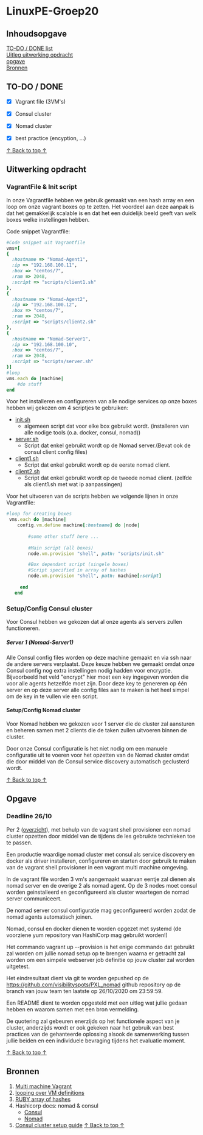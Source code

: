 # LinuxPE-Groep20

## Inhoudsopgave
[TO-DO / DONE list](#to-do--done) <br/>
[Uitleg uitwerking opdracht](#Uitwerking-opdracht) <br/>
[opgave](#Opgave) <br/>
[Bronnen](#Bronnen) <br/>

## TO-DO / DONE

- [x] Vagrant file (3VM's)
- [x] Consul cluster
- [x] Nomad cluster
- [x] best practice (encyption, ...)


[↑ Back to top ↑](#Inhoudsopgave) 

## Uitwerking opdracht

### VagrantFile & Init script

In onze Vagrantfile hebben we gebruik gemaakt van een hash array en een loop om onze vagrant boxes op te zetten. Het voordeel aan deze aanpak is dat het gemakkelijk scalable is en dat het een duidelijk beeld geeft van welk boxes welke instellingen hebben.

Code snippet Vagrantfile:
``` Ruby
#Code snippet uit Vagrantfile
vms=[ 
{
  :hostname => "Nomad-Agent1",
  :ip => "192.168.100.11",
  :box => "centos/7",
  :ram => 2048,
  :script => "scripts/client1.sh"
},
{
  :hostname => "Nomad-Agent2",
  :ip => "192.168.100.12",
  :box => "centos/7",
  :ram => 2048,
  :script => "scripts/client2.sh"
},
{
  :hostname => "Nomad-Server1",
  :ip => "192.168.100.10",
  :box => "centos/7",
  :ram => 2048,
  :script => "scripts/server.sh"
}]
#loop
vms.each do |machine|
    #do stuff
end
```
Voor het installeren en configureren van alle nodige services op onze boxes hebben wij gekozen om 4 scriptjes te gebruiken:

* [init.sh](scripts/init.sh)
    * algemeen script dat voor elke box gebruikt wordt. (installeren van alle nodige tools (o.a. docker, consul, nomad))
* [server.sh](scripts/server.sh)
    * Script dat enkel gebruikt wordt op de Nomad server.(Bevat ook de consul client config files)  
* [client1.sh](scripts/client1.sh)
    * Script dat enkel gebruikt wordt op de eerste nomad client.
* [client2.sh](scripts/client2.sh)
    * Script dat enkel gebruikt wordt op de tweede nomad client. (zelfde als client1.sh met wat ip aanpassingen)

Voor het uitvoeren van de scripts hebben we volgende lijnen in onze Vagrantfile: 
``` Ruby
#loop for creating boxes
 vms.each do |machine|
    config.vm.define machine[:hostname] do |node|
    
        #some other stuff here ...
        
        #Main script (all boxes)
        node.vm.provision "shell", path: "scripts/init.sh"

        #Box dependant script (singele boxes)
        #Script specified in array of hashes
        node.vm.provision "shell", path: machine[:script]
        
     end
   end 
```


### Setup/Config Consul cluster
Voor Consul hebben we gekozen dat al onze agents als servers zullen functioneren.

##### Server 1 (Nomad-Server1)
Alle Consul config files worden op deze machine gemaakt en via ssh naar de andere servers verplaatst. Deze keuze hebben we gemaakt omdat onze Consul config nog extra instellingen nodig hadden voor encryptie. Bijvoorbeeld het veld "encrypt" hier moet een key ingegeven worden die voor alle agents hetzelfde moet zijn. Door deze key te genereren op één server en op deze server alle config files aan te maken is het heel simpel om de key in te vullen vie een script.


#### Setup/Config Nomad cluster
Voor Nomad hebben we gekozen voor 1 server die de cluster zal aansturen en beheren samen met 2 clients die de taken zullen uitvoeren binnen de cluster.

Door onze Consul configuratie is het niet nodig om een manuele configuratie uit te voeren voor het opzetten van de Nomad cluster omdat die door middel van de Consul service discovery automatisch geclusterd wordt.




[↑ Back to top ↑](#Inhoudsopgave) 

## Opgave 
### Deadline 26/10

Per 2 ([overzicht](https://docs.google.com/spreadsheets/d/1Q69y0qAsR0N5FGCZiHLzsOxO48YiUsMZfEyjJGxvy-g/edit#gid=0)), met behulp van de vagrant shell provisioner een nomad cluster opzetten door middel van de tijdens de les gebruikte technieken toe te passen.

Een productie waardige nomad cluster met consul als service discovery en docker als driver installeren, configureren en starten door gebruik te maken van de vagrant shell provisioner in een vagrant multi machine omgeving. 

In de vagrant file worden 3 vm's aangemaakt waarvan eentje zal dienen als nomad server en de overige 2 als nomad agent. Op de 3 nodes moet consul worden geinstalleerd en geconfigureerd als cluster waartegen de nomad server communiceert.

De nomad server consul configuratie mag geconfigureerd worden zodat de nomad agents automatisch joinen.

Nomad, consul en docker dienen te worden opgezet met systemd (de voorziene yum repository van HashiCorp mag gebruikt worden!)

Het commando vagrant up --provision is het enige commando dat gebruikt zal worden om jullie nomad setup op te brengen waarna er getracht zal worden om een simpele webserver job definitie op jouw cluster zal worden uitgetest.

Het eindresultaat dient via git te worden gepushed op de https://github.com/visibilityspots/PXL_nomad github repository op de branch van jouw team ten laatste op 26/10/2020 om 23:59:59.

Een README dient te worden opgesteld met een uitleg wat jullie gedaan hebben en waarom samen met een bron vermelding.

De quotering zal gebeuren enerzijds op het functionele aspect van je cluster, anderzijds wordt er ook gekeken naar het gebruik van best practices van de gehanteerde oplossing alsook de samenwerking tussen jullie beiden en een individuele bevraging tijdens het evaluatie moment.

[↑ Back to top ↑](#Inhoudsopgave) 

## Bronnen 

1. [Multi machine Vagrant](https://www.vagrantup.com/docs/multi-machine)
2. [looping over VM definitions](https://www.vagrantup.com/docs/vagrantfile/tips#loop-over-vm-definitions)
3. [RUBY array of hashes](https://stackoverflow.com/questions/4826129/how-to-create-an-array-of-hashes-in-ruby)
4. Hashicorp docs: nomad & consul
    * [Consul](https://learn.hashicorp.com/tutorials/consul/deployment-guide)
    * [Nomad](https://learn.hashicorp.com/collections/nomad/get-started)
5. [Consul cluster setup guide](https://devopscube.com/setup-consul-cluster-guide/)
[↑ Back to top ↑](#Inhoudsopgave) 

